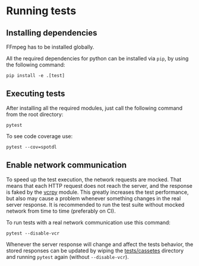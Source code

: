 # Running tests

## Installing dependencies

FFmpeg has to be installed globally.

All the required dependencies for python can be installed via `pip`, by using the following command:

```shell
pip install -e .[test]
```

## Executing tests

After installing all the required modules, just call the following command from the root
directory:

```shell
pytest
```

To see code coverage use:

```shell
pytest --cov=spotdl
```

## Enable network communication

To speed up the test execution, the network requests are mocked. That means that each HTTP
request does not reach the server, and the response is faked by the
[vcrpy](https://vcrpy.readthedocs.io/en/latest/index.html) module. This greatly increases
the test performance, but also may cause a problem
whenever something changes in the real server response. It is recommended to run the test
suite without mocked network from time to time (preferably on CI).

To run tests with a real network communication use this command:

```shell
pytest --disable-vcr
```

Whenever the server response will change and affect the tests behavior, the stored
responses can be updated by wiping the [tests/cassetes](tests/cassetes) directory and
running `pytest` again (without `--disable-vcr`).
